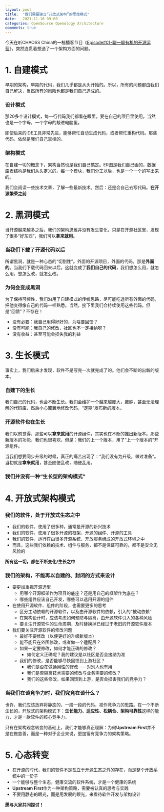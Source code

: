 ```yaml
---
layout: post
title:  "我们需要建立“开放式架构”的思维模式"
date:   2021-11-16 09:00
categories: OpenSource Openology Architecture
comments: true
---
```


今天在听CHAOSS China的一档播客节目《[Episode#01-聊一聊有机的开源运营](https://m.ximalaya.com/selfshare/sound/472724217?shrpid=17d260e382eac4f&cId=18&albumIds=52069269%2C37853515%2C4525323&shrdv=D48CA500-6D48-404B-AE90-FAF2F365CE9B&shareLevel=1&commandShareId=c389b4af14aa062a1911ed41f16e67d3&shrh5=iphone&shrid=17d260e382e18065&shareTime=1637021005870&uid=343307074&shrdh=1&subType=1015)》，突然连贯着想通了一个架构方面的问题。

# 1. 自建模式

早期的架构，早期的代码，我们几乎都是从头开始的。所以，所有的问题都由我们自己解决，当然所有的风险也都是我们自己造成的。

### 设计模式

那20多个设计模式，每一行代码我们都看在眼里。要在自己的项目里使用，当然也是一个字母，一个字母的敲进电脑里。

即使后来的IDE工具非常先进，能够帮忙自动生成代码，或者帮忙重构代码。那些代码，依然是我们自己掌控的。

### 架构模式

在自建一切的概念下，架构当然也是我们自己搞定。ER图是我们自己画的，数据库表结构是我们从头定义的。每一个模块，我们分工以后，也是一个一个的写出来的。

我们会阅读一些技术文章，了解一些最新技术。然后：还是会自己去写代码。**在开源繁荣之前**

# 2. 黑洞模式

当开源越来越多之后，我们的架构思维并没有发生变化，只是在开源社区里，发现了很多“好东西”，我们可以**拿来就用**。

### 当我们下载了开源代码以后

所谓黑洞，就是一种心态的“切割性”。外面的开源项目，外面的代码，那是**外面的**。当我们下载代码回来以后，这就变成了**我们自己的代码**，我们想怎么用，就怎么用，想怎么改，就怎么改。

### 为何会变成黑洞

为了保持可控性，我们沿用了自建模式的传统思路，尽可能吃透所有外面的代码，把他变得像自己的代码一样熟悉。当然，接下里我们会持续使用这些代码，但是“回馈”？不存在！

* 没有必要：我自己用得好好的，为啥要回馈？
* 没有可能：我自己的修改，社区也不一定接纳呀？
* 没有收益：甚至可能会损失我的利益

# 3. 生长模式

事实上，我们后来才发现，软件不是写完一次就完成了的。他们会不断的出新的版本。

### 自建下的生长

我们自己的代码，也会不断生长。我们会维护一个越来越庞大，臃肿，甚至无法理解的代码库，然后小心翼翼地修改代码，“定期”发布新的版本。

### 开源软件也在生长

我们以前觉得，那些可以**拿来就用**的开源组件，其实也在不断的推出新版本。那些新版本的功能，我们也很喜欢。但是：我们的上一个版本，用了“上一个版本的”开源组件。

当我们想要同步升级的时候，真正的痛苦出现了：“我们没有为升级，做过准备”。当初就是**拿来就用**，甚至随便乱改，随便乱用。

### 我们并没有一种“生长型的架构模式”

# 4. 开放式架构模式

### 我们的软件，处于开放式生态之中

* 我们的软件，使用了很多种，通常是开源的新兴技术
* 我们的软件，使用了很多开源的框架、开源的组件、开源的工具
* 我们的软件，运行在由很多开源系统、开放服务组成的开放式环境之中
* 而且，这些我们依赖的技术、组件与服务，都不是保证可靠的，都不是安全无风险的

**所有这一切，都在不断变化/生长之中**

### 我们的架构，不能再以自建的、封闭的方式来设计

* 要更加重视开源选型
    * 用哪个开源框架作为项目的底座？还是用自己的框架作为底座？
    * 哪些组件应该自己开发，哪些可以选用开源的组件
* 在使用开源软件、组件的阶段，也需要更多的思考
    * 区分主动依赖的开源软件，以及由开源软件的依赖，引入的“被动依赖”
    * 在架构设计时，应该考虑如何预防与隔离，由开源软件引入的各种风险
    * 要关注开源软件的生命周期，及时替换掉已经过于老旧的开源软件版本
* 我们要关注开源软件的修改问题
    * 最好不要修改（以便更好的升级新版本）
    * 能不能只在外围修改，或者做一个适配层？
    * 如果一定要修改，如何才能正确的修改？
        * 如何定义正确呢？我的建议是以社区是否会接纳为准
    * 我们的修改，是否能够尽快回馈到上游社区？
        * 我们是否在做通用性的修改——对别人也有用
        * 我们是否隔离技术需要的修改与业务需要的修改？
        * 我们的这些修改，如果回馈到上游，是否会损害我们的竞争力？

### 当我们在谈竞争力时，我们究竟在谈什么？

也许，我们应该放弃将静态的，一段一段的代码，视作竞争力的思路。在一个不断生长的，开放式的架构模式下：**生长能力、适应性、松耦合、架构可靠性**这样的能力，才是一款软件的核心竞争力。

只有在架构观念转变的基础上，我们才能够真正理解：为何**Upstream First**并不是在做慈善，而是一种对于企业来说，更加富有竞争力的架构策略。

# 5. 心态转变

* 在开源的时代，我们的软件不是孤立于开源生态之外的存在，而是整个开放系统中的一份子
* 一个能够与整个生态，健康交流的软件系统，才是一个健康的系统
* **Upstream First**作为一种架构策略，需要被认真的思考与实践
* 不要用静态的眼光，而是用发展的眼光，来看待软件开发与架构设计

**愿与大家共同探讨！**